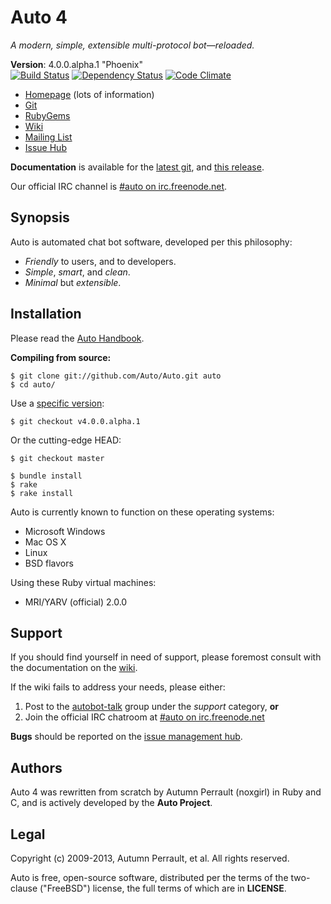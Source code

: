 Auto 4
======

_A modern, simple, extensible multi-protocol bot&mdash;reloaded._

**Version**:            4.0.0.alpha.1 "Phoenix"  
[![Build Status](https://travis-ci.org/Auto/Auto.png?branch=master)](https://travis-ci.org/Auto/Auto)
[![Dependency Status](https://gemnasium.com/Auto/Auto.png)](https://gemnasium.com/Auto/Auto)
[![Code Climate](https://codeclimate.com/badge.png)](https://codeclimate.com/github/Auto/Auto)

+ [Homepage](http://autoproj.org) (lots of information)
+ [Git](https://github.com/Auto/Auto)
+ [RubyGems](https://rubygems.org/gems/Auto)
+ [Wiki](https://github.com/Auto/Auto/wiki)
+ [Mailing List](https://groups.google.com/group/autobot-talk)
+ [Issue Hub](https://github.com/Auto/Auto/issues)

**Documentation** is available for the [latest git](http://rdoc.info/github/Auto/Auto),
and [this release](http://autoproj.org/rdoc/4.0.0.alpha.1/).

Our official IRC channel is [#auto on irc.freenode.net](irc://irc.freenode.net/#auto).

Synopsis
--------

Auto is automated chat bot software, developed per this philosophy:

* _Friendly_ to users, and to developers.
* _Simple_, _smart_, and _clean_.
* _Minimal_ but _extensible_.

Installation
------------

Please read the [Auto Handbook](https://github.com/Auto/Auto/wiki/Handbook).

**Compiling from source:**

```shell
$ git clone git://github.com/Auto/Auto.git auto
$ cd auto/
```
Use a [specific version](https://github.com/Auto/Auto/tags):

```shell
$ git checkout v4.0.0.alpha.1
```

Or the cutting-edge HEAD:

```shell
$ git checkout master
```

```shell
$ bundle install
$ rake
$ rake install
```

Auto is currently known to function on these operating systems:

+ Microsoft Windows
+ Mac OS X
+ Linux
+ BSD flavors

Using these Ruby virtual machines:

+ MRI/YARV (official) 2.0.0

Support
-------

If you should find yourself in need of support, please foremost consult with the
documentation on the [wiki](https://github.com/Auto/Auto/wiki).

If the wiki fails to address your needs, please either:

1. Post to the [autobot-talk](https://groups.google.com/group/autobot-talk)
   group under the _support_ category, **or**
2. Join the official IRC chatroom at 
[#auto on irc.freenode.net](http://webchat.freenode.net/?randomnick=1&channels=#auto&prompt=1)

**Bugs** should be reported on the [issue management hub](https://github.com/Auto/Auto/issues).

Authors
-------

Auto 4 was rewritten from scratch by Autumn Perrault (noxgirl) in Ruby and C,
and is actively developed by the **Auto Project**.

Legal
-----

Copyright (c) 2009-2013, Autumn Perrault, et al. All rights reserved.

Auto is free, open-source software, distributed per the terms of the two-clause
("FreeBSD") license, the full terms of which are in **LICENSE**.
